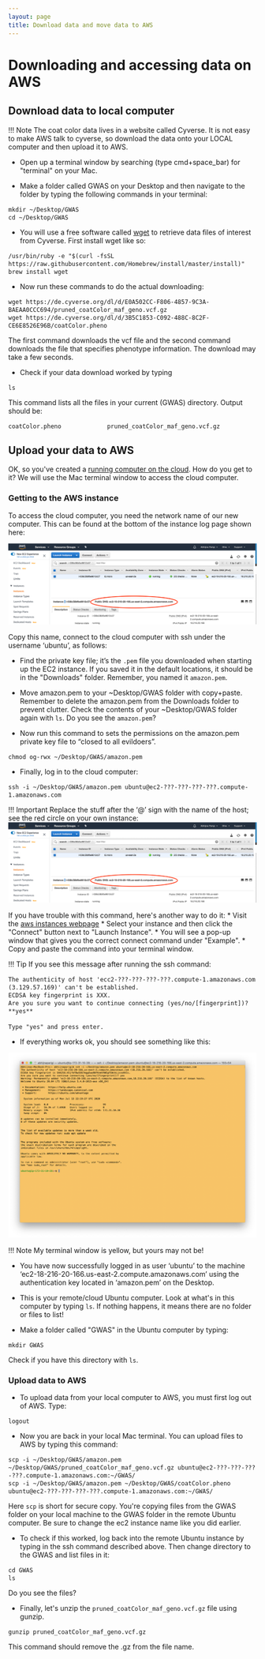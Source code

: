 ```yaml
---
layout: page
title: Download data and move data to AWS
---
```


Downloading and accessing data on AWS
==========================================

## Download data to local computer

!!! Note
    The coat color data lives in a website called Cyverse. It is not easy to make AWS talk to cyverse, so download the data onto your LOCAL computer and then upload it to AWS.

* Open up a terminal window by searching (type cmd+space_bar) for "terminal" on your Mac.

* Make a folder called GWAS on your Desktop and then navigate to the folder by typing the following commands in your terminal:

```
mkdir ~/Desktop/GWAS
cd ~/Desktop/GWAS
```
* You will use a free software called [wget](https://en.wikipedia.org/wiki/Wget) to retrieve data files of interest from Cyverse. First install wget like so:

```
/usr/bin/ruby -e "$(curl -fsSL https://raw.githubusercontent.com/Homebrew/install/master/install)"
brew install wget
```

* Now run these commands to do the actual downloading:

```
wget https://de.cyverse.org/dl/d/E0A502CC-F806-4857-9C3A-BAEAA0CCC694/pruned_coatColor_maf_geno.vcf.gz
wget https://de.cyverse.org/dl/d/3B5C1853-C092-488C-8C2F-CE6E8526E96B/coatColor.pheno
```
The first command downloads the vcf file and the second command downloads the file that specifies phenotype information. The download may take a few seconds.

* Check if your data download worked by typing
```
ls
```
This command lists all the files in your current (GWAS) directory. Output should be:

```
coatColor.pheno				pruned_coatColor_maf_geno.vcf.gz
```

## Upload your data to AWS

OK, so you've created a [running computer on the cloud](aws_instance_setup.md). How do you get to it? We will use the Mac terminal window to access the cloud computer.

### Getting to the AWS instance

To access the cloud computer, you need the network name of our new computer. This can be found at the bottom of the instance log page shown here:

![](images/publicDNS.png)

Copy this name, connect to the cloud computer with ssh under the username ‘ubuntu’, as follows:

* Find the private key file; it’s the `.pem` file you downloaded when starting up the EC2 instance. If you saved it in the default locations, it should be in the "Downloads" folder. Remember, you named it `amazon.pem`.

* Move amazon.pem to your ~Desktop/GWAS folder with copy+paste. Remember to delete the amazon.pem from the Downloads folder to prevent clutter. Check the contents of your ~Desktop/GWAS folder again with `ls`. Do you see the `amazon.pem`?

* Now run this command to sets the permissions on the amazon.pem private key file to “closed to all evildoers”.

```
chmod og-rwx ~/Desktop/GWAS/amazon.pem
```

* Finally, log in to the cloud computer:

```
ssh -i ~/Desktop/GWAS/amazon.pem ubuntu@ec2-???-???-???-???.compute-1.amazonaws.com
```

!!! Important
    Replace the stuff after the ‘@’ sign with the name of the host; see the red circle on your own instance:
    ![](images/publicDNS.png)

If you have trouble with this command, here's another way to do it:
    * Visit the [aws instances webpage](https://us-east-2.console.aws.amazon.com/ec2/v2/home?region=us-east-2#Instances:sort=instanceId)
    * Select your instance and then click the "Connect" button next to "Launch Instance".
    * You will see a pop-up window that gives you the correct connect command under "Example".
    * Copy and paste the command into your terminal window.

!!! Tip
    If you see this message after running the ssh command:

    The authenticity of host 'ecc2-???-???-???-???.compute-1.amazonaws.com (3.129.57.169)' can't be established.
    ECDSA key fingerprint is XXX.
    Are you sure you want to continue connecting (yes/no/[fingerprint])? **yes**

    Type "yes" and press enter.



* If everything works ok, you should see something like this:

![](images/AWS_Connected.png)

!!! Note
    My terminal window is yellow, but yours may not be!

* You have now successfully logged in as user ‘ubuntu’ to the machine ‘ec2-18-216-20-166.us-east-2.compute.amazonaws.com’ using the authentication key located in ‘amazon.pem’ on the Desktop.

* This is your remote/cloud Ubuntu computer. Look at what's in this computer by typing `ls`. If nothing happens, it means there are no folder or files to list!

* Make a folder called "GWAS" in the Ubuntu computer by typing:

```
mkdir GWAS
```
Check if you have this directory with `ls`.


### Upload data to AWS

* To upload data from your local computer to AWS, you must first log out of AWS. Type:

```
logout
```

* Now you are back in your local Mac terminal. You can upload files to AWS by typing this command:

```
scp -i ~/Desktop/GWAS/amazon.pem ~/Desktop/GWAS/pruned_coatColor_maf_geno.vcf.gz ubuntu@ec2-???-???-???-???.compute-1.amazonaws.com:~/GWAS/
scp -i ~/Desktop/GWAS/amazon.pem ~/Desktop/GWAS/coatColor.pheno ubuntu@ec2-???-???-???-???.compute-1.amazonaws.com:~/GWAS/
```
Here `scp` is short for secure copy. You're copying files from the GWAS folder on your local machine to the GWAS folder in the remote Ubuntu computer. Be sure to change the ec2 instance name like you did earlier.

* To check if this worked, log back into the remote Ubuntu instance by typing in the ssh command described above. Then change directory to the GWAS and list files in it:

```
cd GWAS
ls
```
Do you see the files?

* Finally, let's unzip the `pruned_coatColor_maf_geno.vcf.gz` file using gunzip.

```
gunzip pruned_coatColor_maf_geno.vcf.gz
```
This command should remove the .gz from the file name.
